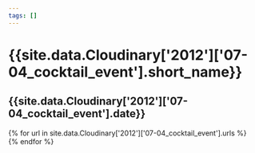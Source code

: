 ```yaml
---
tags: []
---
```

<div itemscope itemtype="http://schema.org/Photograph">
  <h1>{{site.data.Cloudinary['2012']['07-04_cocktail_event'].short_name}}</h1>
  <h2 class="event-date">{{site.data.Cloudinary['2012']['07-04_cocktail_event'].date}}</h2>
  {% for url in site.data.Cloudinary['2012']['07-04_cocktail_event'].urls %}
    <a itemprop="image" class="swipebox" title="" href="{{ site.cloudinary.baseurl }}/{{ url }}">
      <img alt="" itemprop="thumbnailUrl" src="{{ site.cloudinary.baseurl }}/h_150/{{ url }}" />
      <meta itemprop="isFamilyFriendly" content="true" />
    </a>
  {% endfor %}
</div>

